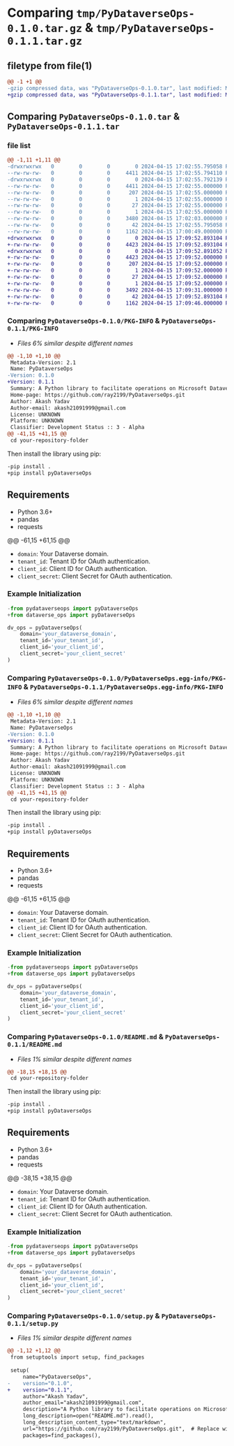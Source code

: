 # Comparing `tmp/PyDataverseOps-0.1.0.tar.gz` & `tmp/PyDataverseOps-0.1.1.tar.gz`

## filetype from file(1)

```diff
@@ -1 +1 @@
-gzip compressed data, was "PyDataverseOps-0.1.0.tar", last modified: Mon Apr 15 17:02:55 2024, max compression
+gzip compressed data, was "PyDataverseOps-0.1.1.tar", last modified: Mon Apr 15 17:09:52 2024, max compression
```

## Comparing `PyDataverseOps-0.1.0.tar` & `PyDataverseOps-0.1.1.tar`

### file list

```diff
@@ -1,11 +1,11 @@
-drwxrwxrwx   0        0        0        0 2024-04-15 17:02:55.795058 PyDataverseOps-0.1.0/
--rw-rw-rw-   0        0        0     4411 2024-04-15 17:02:55.794110 PyDataverseOps-0.1.0/PKG-INFO
-drwxrwxrwx   0        0        0        0 2024-04-15 17:02:55.792139 PyDataverseOps-0.1.0/PyDataverseOps.egg-info/
--rw-rw-rw-   0        0        0     4411 2024-04-15 17:02:55.000000 PyDataverseOps-0.1.0/PyDataverseOps.egg-info/PKG-INFO
--rw-rw-rw-   0        0        0      207 2024-04-15 17:02:55.000000 PyDataverseOps-0.1.0/PyDataverseOps.egg-info/SOURCES.txt
--rw-rw-rw-   0        0        0        1 2024-04-15 17:02:55.000000 PyDataverseOps-0.1.0/PyDataverseOps.egg-info/dependency_links.txt
--rw-rw-rw-   0        0        0       27 2024-04-15 17:02:55.000000 PyDataverseOps-0.1.0/PyDataverseOps.egg-info/requires.txt
--rw-rw-rw-   0        0        0        1 2024-04-15 17:02:55.000000 PyDataverseOps-0.1.0/PyDataverseOps.egg-info/top_level.txt
--rw-rw-rw-   0        0        0     3480 2024-04-15 17:02:03.000000 PyDataverseOps-0.1.0/README.md
--rw-rw-rw-   0        0        0       42 2024-04-15 17:02:55.795058 PyDataverseOps-0.1.0/setup.cfg
--rw-rw-rw-   0        0        0     1162 2024-04-15 17:00:49.000000 PyDataverseOps-0.1.0/setup.py
+drwxrwxrwx   0        0        0        0 2024-04-15 17:09:52.893104 PyDataverseOps-0.1.1/
+-rw-rw-rw-   0        0        0     4423 2024-04-15 17:09:52.893104 PyDataverseOps-0.1.1/PKG-INFO
+drwxrwxrwx   0        0        0        0 2024-04-15 17:09:52.891052 PyDataverseOps-0.1.1/PyDataverseOps.egg-info/
+-rw-rw-rw-   0        0        0     4423 2024-04-15 17:09:52.000000 PyDataverseOps-0.1.1/PyDataverseOps.egg-info/PKG-INFO
+-rw-rw-rw-   0        0        0      207 2024-04-15 17:09:52.000000 PyDataverseOps-0.1.1/PyDataverseOps.egg-info/SOURCES.txt
+-rw-rw-rw-   0        0        0        1 2024-04-15 17:09:52.000000 PyDataverseOps-0.1.1/PyDataverseOps.egg-info/dependency_links.txt
+-rw-rw-rw-   0        0        0       27 2024-04-15 17:09:52.000000 PyDataverseOps-0.1.1/PyDataverseOps.egg-info/requires.txt
+-rw-rw-rw-   0        0        0        1 2024-04-15 17:09:52.000000 PyDataverseOps-0.1.1/PyDataverseOps.egg-info/top_level.txt
+-rw-rw-rw-   0        0        0     3492 2024-04-15 17:09:31.000000 PyDataverseOps-0.1.1/README.md
+-rw-rw-rw-   0        0        0       42 2024-04-15 17:09:52.893104 PyDataverseOps-0.1.1/setup.cfg
+-rw-rw-rw-   0        0        0     1162 2024-04-15 17:09:46.000000 PyDataverseOps-0.1.1/setup.py
```

### Comparing `PyDataverseOps-0.1.0/PKG-INFO` & `PyDataverseOps-0.1.1/PKG-INFO`

 * *Files 6% similar despite different names*

```diff
@@ -1,10 +1,10 @@
 Metadata-Version: 2.1
 Name: PyDataverseOps
-Version: 0.1.0
+Version: 0.1.1
 Summary: A Python library to facilitate operations on Microsoft Dataverse
 Home-page: https://github.com/ray2199/PyDataverseOps.git
 Author: Akash Yadav
 Author-email: akash21091999@gmail.com
 License: UNKNOWN
 Platform: UNKNOWN
 Classifier: Development Status :: 3 - Alpha
@@ -41,15 +41,15 @@
 cd your-repository-folder
 ```
 
 
 Then install the library using pip:
 
 ```bash
-pip install .
+pip install pyDataverseOps
 ```
 
 ## Requirements
 - Python 3.6+
 - pandas
 - requests
 
@@ -61,15 +61,15 @@
 - `domain`: Your Dataverse domain.
 - `tenant_id`: Tenant ID for OAuth authentication.
 - `client_id`: Client ID for OAuth authentication.
 - `client_secret`: Client Secret for OAuth authentication.
 
 ### Example Initialization
 ```python
-from pydataverseops import pyDataverseOps
+from dataverse_ops import pyDataverseOps
 
 dv_ops = pyDataverseOps(
     domain='your_dataverse_domain',
     tenant_id='your_tenant_id',
     client_id='your_client_id',
     client_secret='your_client_secret'
 )
```

### Comparing `PyDataverseOps-0.1.0/PyDataverseOps.egg-info/PKG-INFO` & `PyDataverseOps-0.1.1/PyDataverseOps.egg-info/PKG-INFO`

 * *Files 6% similar despite different names*

```diff
@@ -1,10 +1,10 @@
 Metadata-Version: 2.1
 Name: PyDataverseOps
-Version: 0.1.0
+Version: 0.1.1
 Summary: A Python library to facilitate operations on Microsoft Dataverse
 Home-page: https://github.com/ray2199/PyDataverseOps.git
 Author: Akash Yadav
 Author-email: akash21091999@gmail.com
 License: UNKNOWN
 Platform: UNKNOWN
 Classifier: Development Status :: 3 - Alpha
@@ -41,15 +41,15 @@
 cd your-repository-folder
 ```
 
 
 Then install the library using pip:
 
 ```bash
-pip install .
+pip install pyDataverseOps
 ```
 
 ## Requirements
 - Python 3.6+
 - pandas
 - requests
 
@@ -61,15 +61,15 @@
 - `domain`: Your Dataverse domain.
 - `tenant_id`: Tenant ID for OAuth authentication.
 - `client_id`: Client ID for OAuth authentication.
 - `client_secret`: Client Secret for OAuth authentication.
 
 ### Example Initialization
 ```python
-from pydataverseops import pyDataverseOps
+from dataverse_ops import pyDataverseOps
 
 dv_ops = pyDataverseOps(
     domain='your_dataverse_domain',
     tenant_id='your_tenant_id',
     client_id='your_client_id',
     client_secret='your_client_secret'
 )
```

### Comparing `PyDataverseOps-0.1.0/README.md` & `PyDataverseOps-0.1.1/README.md`

 * *Files 1% similar despite different names*

```diff
@@ -18,15 +18,15 @@
 cd your-repository-folder
 ```
 
 
 Then install the library using pip:
 
 ```bash
-pip install .
+pip install pyDataverseOps
 ```
 
 ## Requirements
 - Python 3.6+
 - pandas
 - requests
 
@@ -38,15 +38,15 @@
 - `domain`: Your Dataverse domain.
 - `tenant_id`: Tenant ID for OAuth authentication.
 - `client_id`: Client ID for OAuth authentication.
 - `client_secret`: Client Secret for OAuth authentication.
 
 ### Example Initialization
 ```python
-from pydataverseops import pyDataverseOps
+from dataverse_ops import pyDataverseOps
 
 dv_ops = pyDataverseOps(
     domain='your_dataverse_domain',
     tenant_id='your_tenant_id',
     client_id='your_client_id',
     client_secret='your_client_secret'
 )
```

### Comparing `PyDataverseOps-0.1.0/setup.py` & `PyDataverseOps-0.1.1/setup.py`

 * *Files 1% similar despite different names*

```diff
@@ -1,12 +1,12 @@
 from setuptools import setup, find_packages
 
 setup(
     name="PyDataverseOps",
-    version="0.1.0",
+    version="0.1.1",
     author="Akash Yadav",
     author_email="akash21091999@gmail.com",
     description="A Python library to facilitate operations on Microsoft Dataverse",
     long_description=open("README.md").read(),
     long_description_content_type="text/markdown",
     url="https://github.com/ray2199/PyDataverseOps.git",  # Replace with your repository URL
     packages=find_packages(),
```

